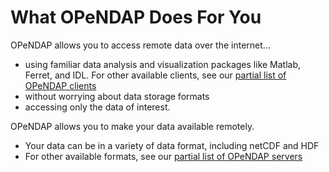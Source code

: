 # What OPeNDAP Does For You

OPeNDAP allows you to access remote data over the internet...

* using familiar data analysis and visualization packages like Matlab, Ferret, and IDL. For other available clients, see our
[partial list of OPeNDAP clients](https://www.opendap.org/support/OPeNDAP-clients)
* without worrying about data storage formats
* accessing only the data of interest.

OPeNDAP allows you to make your data available remotely.

* Your data can be in a variety of data format, including netCDF and HDF
* For other available formats, see our
[partial list of OPeNDAP servers](https://www.opendap.org/support/OPeNDAP-servers)
